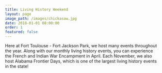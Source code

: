 ```yaml
---
title: Living History Weekend
layout: page
image_path: /images/chickasaw.jpg
date: 2018-01-01 08:00:00
order: 1
featured: false
---
```

Here at Fort Toulouse - Fort Jackson Park, we host many events throughout the year. Along with our monthly living history events, you can experience the French and Indian War Encampment in April. Each November, we also host Alabama Frontier Days, which is one of the largest living history events in the state!

